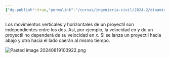```yaml
---
{"dg-publish":true,"permalink":"/cursos/ingenieria-civil/2024-2/dinamica-fis-1514/1-cinematica-de-particulas/1-2-movimiento-en-dos-y-tres-dimensiones/principio-de-superposicion/","tags":["ExFIS1514"]}
---
```



Los movimientos verticales y horizontales de un proyectil son independientes entre los dos. Así, por ejemplo, la velocidad en $y$ de un proyectil no dependerá de su velocidad en $x$. Si se lanza un proyectil hacia abajo y otro hacia el lado caerán al mismo tiempo.

![Pasted image 20240819103922.png](/img/user/Cursos/Ingenier%C3%ADa%20Civil/2024-2/Din%C3%A1mica%20-%20FIS1514/1%20Cinem%C3%A1tica%20de%20part%C3%ADculas/1.2%20Movimiento%20en%20dos%20y%20tres%20dimensiones/attachments/Pasted%20image%2020240819103922.png)